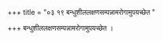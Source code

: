 +++
title = "०३ १९ बन्धुशीललक्षणसम्पन्नामरोगामुपयच्छेत "

+++
बन्धुशीललक्षणसम्पन्नामरोगामुपयच्छेत ।
